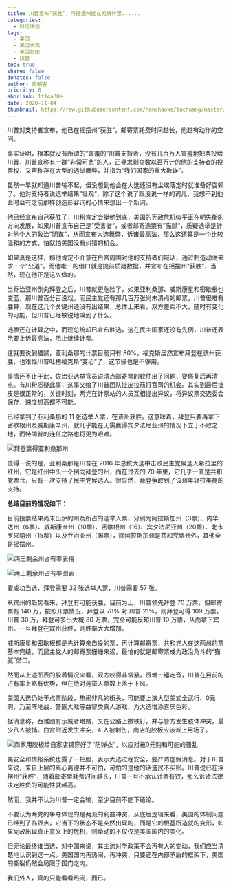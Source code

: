 ```yaml
---
title: 川普宣布“获胜”，可摇摆州还在无情计票......
categories:
  - 时论浅谈
tags:
  - 美国
  - 美国大选
  - 美国总统
  - 川普
toc: true
share: false
donates: false
author: 南朝客
priority: 0
abbrlink: 1f14a38e
date: 2020-11-04
thumbnail: https://raw.githubusercontent.com/nanchaoke/tuchuang/master/dongwangxuanbu.jpg
---
```


<div class="description">川普对支持者宣布，他已在摇摆州“获胜”，邮寄票耗费时间越长，他越有动作的空间。</div>

<!-- more -->

事实证明，根本就没有所谓的“害羞的”川普支持者，没有几百万人害羞地把票投给川普，川普宣称有一群“非常可悲”的人，正寻求剥夺数以百万计的他的支持者的投票权，又声称存在大型的选举舞弊，并指为“我们国家的重大欺诈”。



虽然一早就知道川普输不起，但没想到他会在大选还没有尘埃落定时就准备好耍赖了。他对支持者说选举结果”壮观“，除了这个说了跟没说一样的词儿，我想不到他此时会有之前那样创造形容词的心情来想出一个新词。



他已经宣布自己获胜了，川粉肯定会挺他到底，美国的宪政危机似乎正在朝失衡的方向发展，如果川普宣布自己是”受害者“，或者邮寄选票有”猫腻“，质疑选举是针对他个人的政治”阴谋"，从而宣布大选舞弊，诉诸最高法，那么这还算是一个比较温和的方式，怕就怕美国没有纠错的机会。



如果真是这样，那他肯定不介意在白宫周围对他的支持者们喊话，通过制造动荡来求一个“公道”。而他唯一的借口就是提前质疑数据，并宣布在摇摆州“获胜”，当然，现在他正是这么做的。



当乔治亚州倒向拜登之后，川普就更危险了，如果亚利桑那、威斯康星和密歇根也变蓝，那川普百分百没戏。而民主党还有那几百万张尚未清点的邮票，川普很难有胜算，现在这几个关键州还没有出结果，总体上来看，双方差距不大，随时有变化的可能，但川普已经敏锐地嗅到了什么。



选票还在计算之中，而现总统却已宣布胜选，这在民主国家还没有先例，川普还表示要上诉最高法，阻止继续计票。



这就要说到猫腻，亚利桑那的计票目前只有 80%，福克斯居然宣布拜登在该州获胜，也难怪川普吐槽福克斯“变心”了，这节操也是不够用。



事情还不止于此，佐治亚选举官员说清点邮寄票的软件出了问题，要修复后再清点。有川粉质疑此事，这事又给了川普团队扯皮拉筋打官司的机会。其实到最后扯皮是很正常的，关键时刻，<span class="text-blue">两党在计票站的人员互相提出异议，将异议票交选委会保存</span>，速度想高都不可能。



已经拿到了亚利桑那的 11 张选举人票，在该州获胜。这意味着，拜登只要再拿下密歇根州及威斯康辛州，就几乎能在无需赢得宾夕法尼亚州的情况下立于不败之地，而特朗普的连任之路也将更为艰难。



![拜登赢得亚利桑那州](https://raw.githubusercontent.com/nanchaoke/tuchuang/master/dongwangxuanbu_01.jpg)



值得一说的是，亚利桑那是川普在 2016 年总统大选中击败民主党候选人希拉里的红州，它是红州中头一个倒向拜登的州，而在过去的 70 年里，它几乎一直是共和党票仓，只有一次支持了民主党候选人。很显然，拜登争取到了该州年轻拉美裔的支持。



**总结目前的情况如下：**

目前投票结果尚未出炉的州及所占的选举人票，分别为阿拉斯加州（3票）、内华达州（6票）、威斯康辛州（10票）、密歇根州（16）、宾夕法尼亚州（20票）、北卡罗来纳州（15票）以及乔治亚州（16票），除阿拉斯加州是共和党票仓外，其他全是摇摆州。



![两王剩余州占有率表格](https://raw.githubusercontent.com/nanchaoke/tuchuang/master/dongwangxuanbu_02.jpg)

![两王剩余州占有率图表](https://raw.githubusercontent.com/nanchaoke/tuchuang/master/dongwangxuanbu_03.jpg)



<p class="text-blue">要成功当选，拜登需要 32 张选举人票，川普需要 57 张。</p>



从宾州的趋势看来，拜登有可能获胜，目前为止，川普领先拜登 70 万票，但邮寄票有 140 万，按照开票情况，拜登以 78% 对 川普 21%，则拜登可得 109 万票，川普 30 万，拜登可多出大概 80 万票，完全可能反超川普 10 万票，从而拿下宾州。一旦拜登在宾州获胜，则胜率大大增加。



威斯康星和密歇根都是先计算亲自投的票，再计算邮寄票，共和党人在这两州的票基本完结，而民主党人的邮寄票姗姗来迟，最怕的就是邮寄票成为政治角斗的“猫腻”借口。



然而从上述图表的胶着情况来看，双方咬得非常紧，很难一锤定音，<span class="text-blue">川普在目前的占有率上略有优势，但在绝对选举人票数上落于下风。</span>



美国大选仍处于点票阶段，热闹非凡的街头，可能要上演大型美式全武行、0元购，乃至阵地战、警匪大戏等益智类真人游戏，为大选增添喜庆色彩。



据消息称，西雅图有示威者堵路，又在公路上撒铁钉，并与警方发生肢体冲突，最少八人被捕。白宫附近发生冲突，4 人被刺伤，商店的胶板应该派上用场了。



![商家用胶板给自家店铺穿好了“防弹衣”，以应对被0元购和可能的骚乱](https://raw.githubusercontent.com/nanchaoke/tuchuang/master/meiguodaxuan_02.JPG)



美安全和情报系统也露了一把脸，表示大选过程安全，要严防虚假消息。对于川普来说，来自上层的离心离德并不可怕，可怕的是他的话选民不买账。川普说已在摇摆州“获胜”，随着邮寄票耗费时间越长，川普一旦不承认计票有效，那么诉诸法律决定胜负的可能性就越高。



然而，我并不认为川普一定会输，至少目前不能下结论。



不要认为两党的争夺体现的是两派的利益冲突，从底层逻辑来看，美国的体制问题已经到了临界点，它当下的状态不是突然出现的，而是它的根基所造就的变形，如果宪政出现真正意义上的危机，则牵动的不仅仅是美国国内的变化。



但无论最终谁当选，对中国来说，其主流对华政策不会再有大的变动，我们应当清楚地认识到这一点。美国国内再热闹，再冲突，只要还在内部矛盾的框架下，美国的撕裂仍然会局限于国门之内。



我们外人，真的只能看看热闹，而已。
